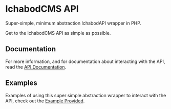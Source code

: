 IchabodCMS API
==============

Super-simple, minimum abstraction IchabodAPI wrapper in PHP.

Get to the IchabodCMS API as simple as possible.


## Documentation

For more information, and for documentation about interacting with the API, read the [API Documentation](http://ichabodcms.com/api).

## Examples

Examples of using this super simple abstraction wrapper to interact with the API, check out the [Example Provided](https://github.com/IchabodCMS/Ichabod-PHP/blob/master/examples/01_begin.php).
